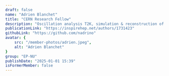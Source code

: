```yaml
---
draft: false
name: "Adrien Blanchet"
title: "CERN Research Fellow"
description: "Oscillation analysis T2K, simulation & reconstruction of ND280"
publicationLink: "https://inspirehep.net/authors/1731423"
githubLink: "https://github.com/nadrino"
avatar: {
    src: "/member-photos/adrien.jpeg",
    alt: "Adrien Blanchet"
}
group: "EP-NU"
publishDate: "2025-01-01 15:39"
isFormerMember: false
---
```

